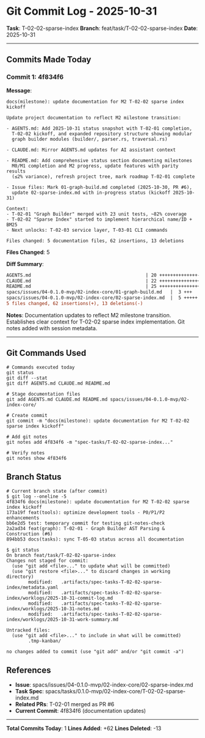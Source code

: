# Git Commit Log - 2025-10-31

**Task**: T-02-02-sparse-index
**Branch**: feat/task/T-02-02-sparse-index
**Date**: 2025-10-31

---

## Commits Made Today

### Commit 1: 4f834f6

**Message**:

```shell
docs(milestone): update documentation for M2 T-02-02 sparse index kickoff

Update project documentation to reflect M2 milestone transition:

- AGENTS.md: Add 2025-10-31 status snapshot with T-02-01 completion,
  T-02-02 kickoff, and expanded repository structure showing modular
  graph builder modules (builder/, parser.rs, traversal.rs)

- CLAUDE.md: Mirror AGENTS.md updates for AI assistant context

- README.md: Add comprehensive status section documenting milestones
  M0/M1 completion and M2 progress, update features with parity results
  (≤2% variance), refresh project tree, mark roadmap T-02-01 complete

- Issue files: Mark 01-graph-build.md completed (2025-10-30, PR #6),
  update 02-sparse-index.md with in-progress status (kickoff 2025-10-31)

Context:
- T-02-01 "Graph Builder" merged with 23 unit tests, ~82% coverage
- T-02-02 "Sparse Index" started to implement hierarchical name/ID + BM25
- Next unlocks: T-02-03 service layer, T-03-01 CLI commands

Files changed: 5 documentation files, 62 insertions, 13 deletions
```

**Files Changed**: 5

**Diff Summary**:

```diff
AGENTS.md                                          | 20 ++++++++++++++---
CLAUDE.md                                          | 22 +++++++++++++++----
README.md                                          | 25 ++++++++++++++++------
spacs/issues/04-0.1.0-mvp/02-index-core/01-graph-build.md   |  3 +++
spacs/issues/04-0.1.0-mvp/02-index-core/02-sparse-index.md  |  5 +++++
5 files changed, 62 insertions(+), 13 deletions(-)
```

**Notes**: Documentation updates to reflect M2 milestone transition. Establishes clear context for T-02-02 sparse index implementation. Git notes added with session metadata.

---

## Git Commands Used

```shell
# Commands executed today
git status
git diff --stat
git diff AGENTS.md CLAUDE.md README.md

# Stage documentation files
git add AGENTS.md CLAUDE.md README.md spacs/issues/04-0.1.0-mvp/02-index-core/

# Create commit
git commit -m "docs(milestone): update documentation for M2 T-02-02 sparse index kickoff"

# Add git notes
git notes add 4f834f6 -m "spec-tasks/T-02-02-sparse-index..."

# Verify notes
git notes show 4f834f6
```

## Branch Status

```shell
# Current branch state (after commit)
$ git log --oneline -5
4f834f6 docs(milestone): update documentation for M2 T-02-02 sparse index kickoff
173a19f feat(tools): optimize development tools - P0/P1/P2 enhancements
bb6e2d5 test: temporary commit for testing git-notes-check
2a2ad34 feat(graph): T-02-01 - Graph Builder AST Parsing & Construction (#6)
894bb53 docs(tasks): sync T-05-03 status across all documentation

$ git status
On branch feat/task/T-02-02-sparse-index
Changes not staged for commit:
  (use "git add <file>..." to update what will be committed)
  (use "git restore <file>..." to discard changes in working directory)
        modified:   .artifacts/spec-tasks-T-02-02-sparse-index/metadata.yaml
        modified:   .artifacts/spec-tasks-T-02-02-sparse-index/worklogs/2025-10-31-commit-log.md
        modified:   .artifacts/spec-tasks-T-02-02-sparse-index/worklogs/2025-10-31-notes.md
        modified:   .artifacts/spec-tasks-T-02-02-sparse-index/worklogs/2025-10-31-work-summary.md

Untracked files:
  (use "git add <file>..." to include in what will be committed)
        .tmp-kanban/

no changes added to commit (use "git add" and/or "git commit -a")
```

## References

- **Issue**: spacs/issues/04-0.1.0-mvp/02-index-core/02-sparse-index.md
- **Task Spec**: spacs/tasks/0.1.0-mvp/02-index-core/T-02-02-sparse-index.md
- **Related PRs**: T-02-01 merged as PR #6
- **Current Commit**: 4f834f6 (documentation updates)

---

**Total Commits Today**: 1
**Lines Added**: +62
**Lines Deleted**: -13
